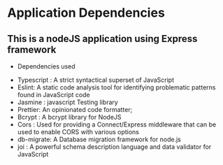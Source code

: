 # Application Dependencies

## This is a nodeJS application using Express framework
- Dependencies used

* Typescript : A strict syntactical superset of JavaScript
* Eslint: A static code analysis tool for identifying problematic patterns found in JavaScript code
* Jasmine : javascript Testing library
* Prettier: An opinionated code formatter;
* Bcrypt : A bcrypt library for NodeJS
* Cors : Used for providing a Connect/Express middleware that can be used to enable CORS with various options
* db-migrate: A Database migration framework for node.js
* joi : A  powerful schema description language and data validator for JavaScript

